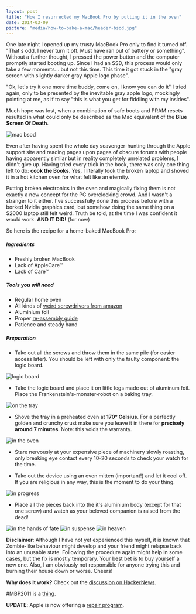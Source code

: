 ```yaml
---
layout: post
title: "How I resurrected my MacBook Pro by putting it in the oven"
date: 2014-03-09
picture: "media/how-to-bake-a-mac/header-bsod.jpg"
---
```


One late night I opened up my trusty MacBook Pro only to find it turned off. "That's odd, I never turn it off. Must have ran out of battery or something". Without a further thought, I pressed the power button and the computer promptly started booting up. Since I had an SSD, this process would only take a few moments... but not this time. This time it got stuck in the "gray screen with slightly darker gray Apple logo phase".

"Ok, let's try it one more time buddy, come on, I know you can do it" I tried again, only to be presented by the inevitable gray apple logo, mockingly pointing at me, as if to say "this is what you get for fiddling with my insides".

Much hope was lost, when a combination of safe boots and PRAM resets resulted in what could only be described as the Mac equivalent of the **Blue Screen Of Death**.

<img class="image" src="{{ site.url }}media/how-to-bake-a-mac/bsod.jpg" alt="mac bsod" title=":(" />

Even after having spent the whole day scavenger-hunting through the Apple support site and reading pages upon pages of obscure forums with people having apparently similar but in reality completely unrelated problems, I didn't give up. Having tried every trick in the book, there was only one thing left to do: **cook the Books**. Yes, I literally took the broken laptop and shoved it in a hot kitchen oven for what felt like an eternity.

Putting broken electronics in the oven and magically fixing them is not exactly a new concept for the PC overclocking crowd. And I wasn't a stranger to it either. I've successfully done this process before with a borked Nvidia graphics card, but somehow doing the same thing on a $2000 laptop still felt weird. Truth be told, at the time I was confident it would work. **AND IT DID!** <span class="text-tiny">(for now)</span>

So here is the recipe for a home-baked MacBook Pro: 

##### Ingredients
* Freshly broken MacBook
* Lack of AppleCare&trade;
* Lack of Care&trade;

##### Tools you will need
* Regular home oven
* All kinds of [weird screwdrivers from amazon](http://www.amazon.co.uk/dp/B006X3ZVU2/ref=pe_385721_37986871_TE_item)
* Aluminium foil
* Proper [re-assembly guide](http://www.ifixit.com/Device/Mac_Laptop)
* Patience and steady hand

##### Preparation

* Take out all the screws and throw them in the same pile (for easier access later). You should be left with only the faulty component: the logic board.

<img class="image" src="{{ site.url }}media/how-to-bake-a-mac/logic-board.jpg" alt="logic board" title="on the table" />

* Take the logic board and place it on little legs made out of aluminum foil. Place the Frankenstein's-monster-robot on a baking tray.

<img class="image" src="{{ site.url }}media/how-to-bake-a-mac/tray.jpg" alt="on the tray" title="on the tray" />

* Shove the tray in a preheated oven at **170&deg; Celsius**. For a perfectly golden and crunchy crust make sure you leave it in there for **precisely around 7 minutes**. Note: this voids the warranty.

<img class="image" src="{{ site.url }}media/how-to-bake-a-mac/oven.jpg" alt="in the oven" title="in the oven" />

* Stare nervously at your expensive piece of machinery slowly roasting, only breaking eye contact every 10-20 seconds to check your watch for the time.

* Take out the device using an oven mitten (important!) and let it cool off. If you are religious in any way, this is the moment to do your thing.

<img class="image" src="{{ site.url }}media/how-to-bake-a-mac/wait.jpg" alt="in progress" title="in progress" />

* Place all the pieces back into the it's aluminium body (except for that one screw) and watch as your beloved companion is raised from the dead!

<img class="image" src="{{ site.url }}media/how-to-bake-a-mac/moment.jpg" alt="in the hands of fate" title="in the hands of fate" />

<img class="image" src="{{ site.url }}media/how-to-bake-a-mac/load.jpg" alt="in suspense" title="in suspense" />

<img class="image" src="{{ site.url }}media/how-to-bake-a-mac/success.jpg" alt="in heaven" title="in heaven" />


**Disclaimer**: Although I have not yet experienced this myself, it is known that Zombie-like behaviour might develop and your friend might relapse back into an unusable state. Following the procedure again might help in some cases, but the fix is mostly temporary. Your best bet is to buy yourself a new one. Also, I am obviously not responsible for anyone trying this and burning their house down or worse. Cheers!


**Why does it work?** Check out the [discussion on HackerNews](https://news.ycombinator.com/item?id=7371908).

\#MBP2011 is a [thing](https://mbp2011.org/?page=breakfree).

**UPDATE**: Apple is now offering a [repair program](http://www.apple.com/uk/support/macbookpro-videoissues/).
